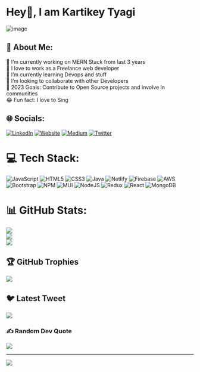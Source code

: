 # Hey👋, I am Kartikey Tyagi
![image](https://user-images.githubusercontent.com/59220409/218240299-3464a6e6-8b47-4c45-8540-8c3681063f22.png)


## 💫 About Me:
🔭 I’m currently working on MERN Stack from last 3 years<br>🚀 I love to work as a Freelance web developer<br>🌱 I’m currently learning Devops and stuff<br>👯 I’m looking to collaborate with other Developers<br>🥅 2023 Goals: Contribute to Open Source projects and involve in communities<br>😂 Fun fact: I love to Sing 


## 🌐 Socials:
[![LinkedIn](https://img.shields.io/badge/LinkedIn-%230077B5.svg?logo=linkedin&logoColor=white)](https://linkedin.com/in/linkedin.com/in/kartikeytyagi) [![Website](https://img.shields.io/badge/Website-KT-green)](https://kartikey-tyagi.web.app) [![Medium](https://img.shields.io/badge/Medium-12100E?logo=medium&logoColor=white)](https://medium.com/@https://medium.com/@kartikeytyagi) [![Twitter](https://img.shields.io/badge/Twitter-%231DA1F2.svg?logo=Twitter&logoColor=white)](https://twitter.com/twitter.com/kartikeyty11) 


# 💻 Tech Stack:
![JavaScript](https://img.shields.io/badge/javascript-%23323330.svg?style=for-the-badge&logo=javascript&logoColor=%23F7DF1E) ![HTML5](https://img.shields.io/badge/html5-%23E34F26.svg?style=for-the-badge&logo=html5&logoColor=white) ![CSS3](https://img.shields.io/badge/css3-%231572B6.svg?style=for-the-badge&logo=css3&logoColor=white) ![Java](https://img.shields.io/badge/java-%23ED8B00.svg?style=for-the-badge&logo=java&logoColor=white) ![Netlify](https://img.shields.io/badge/netlify-%23000000.svg?style=for-the-badge&logo=netlify&logoColor=#00C7B7) ![Firebase](https://img.shields.io/badge/firebase-%23039BE5.svg?style=for-the-badge&logo=firebase) ![AWS](https://img.shields.io/badge/AWS-%23FF9900.svg?style=for-the-badge&logo=amazon-aws&logoColor=white) ![Bootstrap](https://img.shields.io/badge/bootstrap-%23563D7C.svg?style=for-the-badge&logo=bootstrap&logoColor=white) ![NPM](https://img.shields.io/badge/NPM-%23000000.svg?style=for-the-badge&logo=npm&logoColor=white) ![MUI](https://img.shields.io/badge/MUI-%230081CB.svg?style=for-the-badge&logo=material-ui&logoColor=white) ![NodeJS](https://img.shields.io/badge/node.js-6DA55F?style=for-the-badge&logo=node.js&logoColor=white) ![Redux](https://img.shields.io/badge/redux-%23593d88.svg?style=for-the-badge&logo=redux&logoColor=white) ![React](https://img.shields.io/badge/react-%2320232a.svg?style=for-the-badge&logo=react&logoColor=%2361DAFB) ![MongoDB](https://img.shields.io/badge/MongoDB-%234ea94b.svg?style=for-the-badge&logo=mongodb&logoColor=white)
# 📊 GitHub Stats:
![](https://github-readme-stats.vercel.app/api?username=kartikey110813&theme=highcontrast&hide_border=false&include_all_commits=true&count_private=true)<br/>
![](https://github-readme-streak-stats.herokuapp.com/?user=kartikey110813&theme=highcontrast&hide_border=false)<br/>
![](https://github-readme-stats.vercel.app/api/top-langs/?username=kartikey110813&theme=highcontrast&hide_border=false&include_all_commits=true&count_private=true&layout=compact)

## 🏆 GitHub Trophies
![](https://github-profile-trophy.vercel.app/?username=kartikey110813&theme=radical&no-frame=false&no-bg=false&margin-w=4)

## 🐦 Latest Tweet
[![](https://gtce.itsvg.in/api?username=twitter.com/thekartikey11)](https://github.com/VishwaGauravIn/github-twitter-card-embed)

### ✍️ Random Dev Quote
![](https://quotes-github-readme.vercel.app/api?type=horizontal&theme=radical)

---
[![](https://visitcount.itsvg.in/api?id=kartikey110813&icon=5&color=3)](https://visitcount.itsvg.in)

